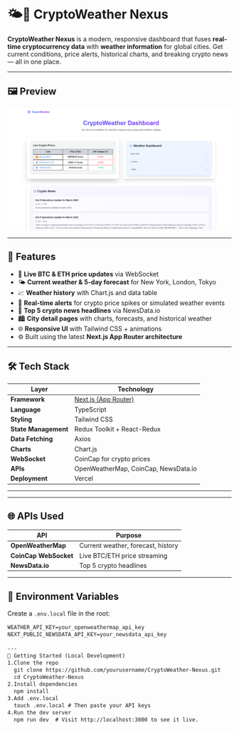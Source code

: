 # 🌤️💸 CryptoWeather Nexus

**CryptoWeather Nexus** is a modern, responsive dashboard that fuses **real-time cryptocurrency data** with **weather information** for global cities. Get current conditions, price alerts, historical charts, and breaking crypto news — all in one place.

---

## 🖼️ Preview

![CryptoWeather Nexus Dashboard](./public/dashboard.png)

---

## 🚀 Features

- 🔴 **Live BTC & ETH price updates** via WebSocket
- 🌤️ **Current weather & 5-day forecast** for New York, London, Tokyo
- 📈 **Weather history** with Chart.js and data table
- 📢 **Real-time alerts** for crypto price spikes or simulated weather events
- 📰 **Top 5 crypto news headlines** via NewsData.io
- 🏙️ **City detail pages** with charts, forecasts, and historical weather
- 🌐 **Responsive UI** with Tailwind CSS + animations
- ⚙️ Built using the latest **Next.js App Router architecture**

---

## 🛠️ Tech Stack

| Layer              | Technology                                    |
|-------------------|-----------------------------------------------|
| **Framework**      | [Next.js (App Router)](https://nextjs.org/)   |
| **Language**       | TypeScript                                     |
| **Styling**        | Tailwind CSS                                   |
| **State Management** | Redux Toolkit + React-Redux                  |
| **Data Fetching**  | Axios                                          |
| **Charts**         | Chart.js                                       |
| **WebSocket**      | CoinCap for crypto prices |
| **APIs**           | OpenWeatherMap, CoinCap, NewsData.io          |
| **Deployment**     | Vercel                                         |

---

---

## 🌐 APIs Used

| API              | Purpose                                 |
|------------------|------------------------------------------|
| **OpenWeatherMap** | Current weather, forecast, history     |
| **CoinCap WebSocket** | Live BTC/ETH price streaming        |
| **NewsData.io**     | Top 5 crypto headlines                |

---

## 🔑 Environment Variables

Create a `.env.local` file in the root:

```env
WEATHER_API_KEY=your_openweathermap_api_key
NEXT_PUBLIC_NEWSDATA_API_KEY=your_newsdata_api_key

---
🧪 Getting Started (Local Development)
1.Clone the repo
  git clone https://github.com/yourusername/CryptoWeather-Nexus.git
  cd CryptoWeather-Nexus
2.Install dependencies
  npm install
3.Add .env.local
  touch .env.local # Then paste your API keys
4.Run the dev server
  npm run dev  # Visit http://localhost:3000 to see it live.



   


  

